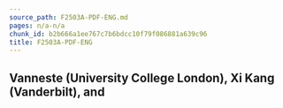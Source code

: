 ```yaml
---
source_path: F2503A-PDF-ENG.md
pages: n/a-n/a
chunk_id: b2b666a1ee767c7b6bdcc10f79f086881a639c96
title: F2503A-PDF-ENG
---
```

## Vanneste (University College London), Xi Kang (Vanderbilt), and
